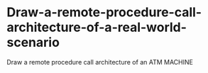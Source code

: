 # Draw-a-remote-procedure-call-architecture-of-a-real-world-scenario
Draw a remote procedure call architecture of an ATM MACHINE
